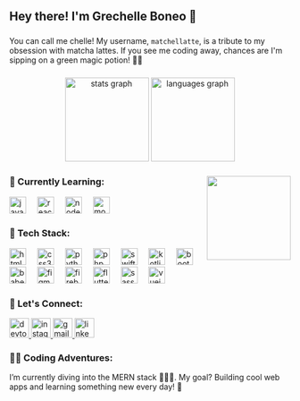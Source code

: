 <h2 align="left">Hey there! I'm Grechelle Boneo 🦋</h2>

###

<p align="left">You can call me chelle! My username, <code>matchellatte</code>, is a tribute to my obsession with matcha lattes. If you see me coding away, chances are I'm sipping on a green magic potion! 🌿💚</p>

###

<div align="center">
  <img src="https://github-readme-stats.vercel.app/api?username=matchellatte&hide_title=false&hide_rank=false&show_icons=true&include_all_commits=true&count_private=true&disable_animations=false&theme=dracula&locale=en&hide_border=false" height="150" alt="stats graph"  />
  <img src="https://github-readme-stats.vercel.app/api/top-langs?username=matchellatte&locale=en&hide_title=false&layout=compact&card_width=320&langs_count=5&theme=dracula&hide_border=false" height="150" alt="languages graph"  />
</div>

###

<img align="right" height="150" src="https://i.pinimg.com/originals/40/57/9c/40579c0d06c343cf2cdabd2930d4619d.gif"  />

###

<h3 align="left">🚀 Currently Learning:</h3>
<p align="left">
  <img src="https://cdn.jsdelivr.net/gh/devicons/devicon/icons/javascript/javascript-original.svg" height="30" alt="javascript logo"  />
  <img width="12" />
  <img src="https://cdn.jsdelivr.net/gh/devicons/devicon/icons/react/react-original.svg" height="30" alt="react logo"  />
  <img width="12" />
  <img src="https://cdn.jsdelivr.net/gh/devicons/devicon/icons/nodejs/nodejs-original.svg" height="30" alt="nodejs logo"  />
  <img width="12" />
  <img src="https://cdn.jsdelivr.net/gh/devicons/devicon/icons/mongodb/mongodb-original.svg" height="30" alt="mongodb logo"  />
</p>

<h3 align="left">🌟 Tech Stack:</h3>
<p align="left">
  <img src="https://cdn.jsdelivr.net/gh/devicons/devicon/icons/html5/html5-original.svg" height="30" alt="html5 logo"  />
  <img width="12" />
  <img src="https://cdn.jsdelivr.net/gh/devicons/devicon/icons/css3/css3-original.svg" height="30" alt="css3 logo"  />
  <img width="12" />
  <img src="https://cdn.jsdelivr.net/gh/devicons/devicon/icons/python/python-original.svg" height="30" alt="python logo"  />
  <img width="12" />
  <img src="https://cdn.jsdelivr.net/gh/devicons/devicon/icons/php/php-original.svg" height="30" alt="php logo"  />
  <img width="12" />
  <img src="https://cdn.jsdelivr.net/gh/devicons/devicon/icons/swift/swift-original.svg" height="30" alt="swift logo"  />
  <img width="12" />
  <img src="https://cdn.jsdelivr.net/gh/devicons/devicon/icons/kotlin/kotlin-original.svg" height="30" alt="kotlin logo"  />
  <img width="12" />
  <img src="https://cdn.jsdelivr.net/gh/devicons/devicon/icons/bootstrap/bootstrap-original.svg" height="30" alt="bootstrap logo"  />
  <img width="12" />
  <img src="https://cdn.jsdelivr.net/gh/devicons/devicon/icons/babel/babel-original.svg" height="30" alt="babel logo"  />
  <img width="12" />
  <img src="https://cdn.jsdelivr.net/gh/devicons/devicon/icons/figma/figma-original.svg" height="30" alt="figma logo"  />
  <img width="12" />
  <img src="https://cdn.jsdelivr.net/gh/devicons/devicon/icons/firebase/firebase-plain.svg" height="30" alt="firebase logo"  />
  <img width="12" />
  <img src="https://cdn.jsdelivr.net/gh/devicons/devicon/icons/flutter/flutter-original.svg" height="30" alt="flutter logo"  />
  <img width="12" />
  <img src="https://cdn.jsdelivr.net/gh/devicons/devicon/icons/sass/sass-original.svg" height="30" alt="sass logo"  />
  <img width="12" />
  <img src="https://cdn.jsdelivr.net/gh/devicons/devicon/icons/vuejs/vuejs-original.svg" height="30" alt="vuejs logo"  />

</p>

<h3 align="left">💬 Let's Connect:</h3>
<div align="left">
  <a href="https://dev.to/matchellatte" target="_blank">
    <img src="https://img.shields.io/static/v1?message=dev.to&logo=dev.to&label=&color=0A0A0A&logoColor=white&labelColor=&style=for-the-badge" height="35" alt="devto logo"  />
  </a>
  <a href="https://instagram.com/chll.gb" target="_blank">
    <img src="https://img.shields.io/static/v1?message=Instagram&logo=instagram&label=&color=0A0A0A&logoColor=white&labelColor=&style=for-the-badge" height="35" alt="instagram logo"  />
  </a>
  <a href="mailto:grechelleab@gmail.com" target="_blank">
    <img src="https://img.shields.io/static/v1?message=Gmail&logo=gmail&label=&color=0A0A0A&logoColor=white&labelColor=&style=for-the-badge" height="35" alt="gmail logo"  />
  </a>
  <a href="https://www.linkedin.com/in/grechelle-ann-boneo/" target="_blank">
    <img src="https://img.shields.io/static/v1?message=LinkedIn&logo=linkedin&label=&color=0A0A0A&logoColor=white&labelColor=&style=for-the-badge" height="35" alt="linkedin logo"  />
  </a>
</div>

###

<h3 align="left">👩‍💻 Coding Adventures:</h3>
<p align="left">I’m currently diving into the MERN stack 🐱‍👤✨. My goal? Building cool web apps and learning something new every day! 🚀</p>

###

<br clear="both">

###


